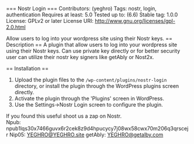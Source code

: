 === Nostr Login ===
Contributors: (yeghro)
Tags: nostr, login, authentication
Requires at least: 5.0
Tested up to: (6.6)
Stable tag: 1.0.0
License: GPLv2 or later
License URI: http://www.gnu.org/licenses/gpl-2.0.html

Allow users to log into your wordpress site using their Nostr keys.
== Description ==
A plugin that allow users to log into your wordpress site using their Nostr keys.  Can use private key directly or for better security user can utilize their nostr key signers like getAbly or Nost2x.

== Installation ==
1. Upload the plugin files to the `/wp-content/plugins/nostr-login` directory, or install the plugin through the WordPress plugins screen directly.
2. Activate the plugin through the 'Plugins' screen in WordPress.
3. Use the Settings->Nostr Login screen to configure the plugin.


If you found this useful shoot us a zap on Nostr.  
Npub: npub1lqs30x7466guvx6r2cek8z9d4hpucycy7j08wx58cwx70m206q3qrscejr
Nip05: YEGHRO@YEGHRO.site
getAbly: YEGHRO@getalby.com
